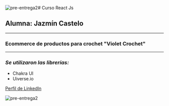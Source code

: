 ![pre-entrega2](https://github.com/Jazlieta99B/react/assets/140523156/78fae806-5b52-4e4f-ba9b-f1427fcd839a)# Curso React Js
## Alumna: **Jazmín Castelo**    
---
### Ecommerce de productos para crochet "Violet Crochet"
---

### _Se utilizaron las librerías:_
- Chakra UI
- Uiverse.io

[Perfil de LinkedIn](https://www.linkedin.com/in/jazm%C3%ADn-castelo/)

![pre-entrega2](https://github.com/Jazlieta99B/react/assets/140523156/a3ee8a24-516e-48ec-aa2d-8c91ef8958b3)
